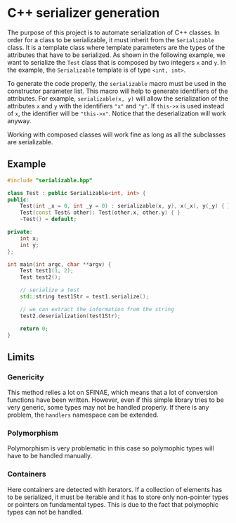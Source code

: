 # C++ serializer generation

The purpose of this project is to automate serialization of C++ classes. In
order for a class to be serializable, it must inherit from the `Serializable`
class. It is a template class where template parameters are the types of the
attributes that have to be serialized. As shown in the following example, we
want to serialize the `Test` class that is composed by two integers `x` and `y`.
In the example, the `Serializable` template is of type `<int, int>`.

To generate the code properly, the `serializable` macro must be used in the
constructor parameter list. This macro will help to generate identifiers of the
attributes. For example, `serializable(x, y)` will allow the serialization of
the attributes `x` and `y` with the identifiers `"x"` and `"y"`. If `this->x`
is used instead of `x`, the identifier will be `"this->x"`. Notice that the
deserialization will work anyway.

Working with composed classes will work fine as long as all the subclasses are
serializable.

## Example

```cpp
#include "serializable.hpp"

class Test : public Serializable<int, int> {
public:
    Test(int _x = 0, int _y = 0) : serializable(x, y), x(_x), y(_y) { }
    Test(const Test& other): Test(other.x, other.y) { }
    ~Test() = default;

private:
    int x;
    int y;
};

int main(int argc, char **argv) {
    Test test1(1, 2);
    Test test2();

    // serialize a test
    std::string test1Str = test1.serialize();

    // we can extract the information from the string
    test2.deserialization(test1Str);

    return 0;
}
```

## Limits

### Genericity

This method relies a lot on SFINAE, which means that a lot of conversion
functions have been written. However, even if this simple library tries to be
very generic, some types may not be handled properly. If there is any problem,
the `handlers` namespace can be extended.

### Polymorphism

Polymorphism is very problematic in this case so polymophic types will have to
be handled manually.

### Containers

Here containers are detected with iterators. If a collection of elements has to
be serialized, it must be iterable and it has to store only non-pointer types or
pointers on fundamental types. This is due to the fact that polymophic types
can not be handled.
